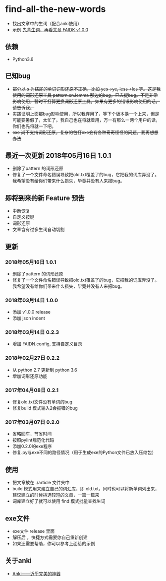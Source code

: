 # find-all-the-new-words

- 找出文章中的生词（配合anki使用）
- 示例 [先背生词，再看文章 FAIDK v1.0.0](https://zhuanlan.zhihu.com/p/25003457)

## 依赖

- Python3.6

## 已知bug

- ~~部分以 s 为结尾的单词词形还原不正确，比如 yes->ye, less->les 等。这是我使用的词形还原工具 pattern.en.lemma 那边的bug，已去提bug。不是非常影响使用，暂时不打算更换词形还原工具。如果有更多的错误影响使用的话，请告诉我。~~
- 实践证明上面那bug影响使用，所以我弃用了，等下个版本换一个上来，但是可能要暑假了，太忙了。我自己也在将就着用，万一有那么一两个用户的话，你们也先将就一下吧。
- ~~exe 尚不支持词形还原。复杂的包打exe会有各种奇奇怪怪的问题，我再想想办法~~

## 最近一次更新 2018年05月16日 1.0.1

- 删除了pattern 的词形还原
- 修复了一个文件命名错误导致把old.txt覆盖了的bug，它把我的词库弄没了。我希望没有给你们带来什么损失，毕竟并没有人来报bug。

## ~~即将到来的~~新 Feature 预告

- 中断恢复
- 自定义按键
- 词形还原
- 文章含有过多生词自动切割

## 更新

### 2018年05月16日 1.0.1

- 删除了pattern 的词形还原
- 修复了一个文件命名错误导致把old.txt覆盖了的bug，它把我的词库弄没了。我希望没有给你们带来什么损失，毕竟并没有人来报bug。

### 2018年03月14日 1.0.0

- 添加 v1.0.0 release
- 添加 json indent

### 2018年03月14日 0.2.3

- 增加 FAIDN.config, 支持自定义目录

### 2018年02月27日 0.2.2

- 从 python 2.7 更新到 python 3.6
- 增加词形还原功能

### 2017年04月08日 0.2.1

- 修复old.txt文件没有单词的bug
- 修复build 模式输入2会报错的bug

### 2017年03月07日 0.2.0

- 省略回车，节省时间
- 按照pylint规范化代码
- 添加0.2.0的exe程序
- 修复.py与exe不同的路径情况（用于生成exe的Python文件已放入压缩包）

## 使用

- 把文章放在 ./article 文件夹中
- build 模式用来建立自己的词汇库，即 old.txt，同时也可以将新单词列出来，建议建立的时候挑选较短的文章，一篇一篇来
- 词库建立好了就可以使用 find 模式批量查找生词

## exe文件

- exe文件 release 里面
- 解压后 ，快捷方式需要你自己重新创建
- 如果还需要帮助，你可以参考上面给的示例

## 关于anki

- [Anki——近乎完美的神器](https://zhuanlan.zhihu.com/-anki)
